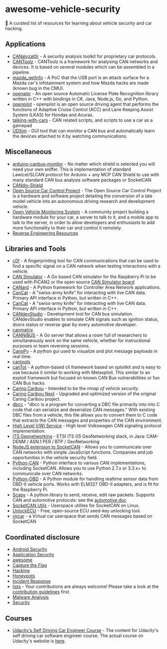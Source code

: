 # awesome-vehicle-security

🚗  A curated list of resources for learning about vehicle security and car hacking.

## Applications

- [CANalyzat0r](https://github.com/schutzwerk/CANalyzat0r) - A security analysis toolkit for proprietary car protocols.
- [CANToolz](https://github.com/eik00d/CANToolz) - CANToolz is a framework for analysing CAN networks and devices. It is based on several modules which can be assembled in a pipeline.
- [mazda_getInfo](https://github.com/shipcod3/mazda_getInfo) - A PoC that the USB port is an attack surface for a Mazda car's infotainment system and how Mazda hacks are made (known bug in the CMU).
- [openalpr](https://github.com/openalpr/openalpr) - An open source Automatic License Plate Recognition library written in C++ with bindings in C#, Java, Node.js, Go, and Python.
- [openpilot](https://github.com/commaai/openpilot) - openpilot is an open source driving agent that performs the functions of Adaptive Cruise Control (ACC) and Lane Keeping Assist System (LKAS) for Hondas and Acuras.
- [talking-with-cars](https://github.com/P1kachu/talking-with-cars) - CAN related scripts, and scripts to use a car as a gamepad
- [UDSim](https://github.com/zombieCraig/UDSim) - GUI tool that can monitor a CAN bus and automatically learn the devices attached to it by watching communications.

## Miscellaneous

- [arduino-canbus-monitor](https://github.com/latonita/arduino-canbus-monitor) - No matter which shield is selected you will need your own sniffer. This is implementation of standard Lawicel/SLCAN protocol for Arduino + any MCP CAN Shield to use with many standard CAN bus analysis software packages or SocketCAN
- [CANdiy-Shield](https://github.com/watterott/CANdiy-Shield)
- [Open Source Car Control Project](https://github.com/PolySync/OSCC) - The Open Source Car Control Project is a hardware and software project detailing the conversion of a late model vehicle into an autonomous driving research and development vehicle.
- [Open Vehicle Monitoring System](https://github.com/openvehicles/Open-Vehicle-Monitoring-System) - A community project building a hardware module for your car, a server to talk to it, and a mobile app to talk to the server, in order to allow developers and enthusiasts to add more functionality to their car and control it remotely.
- [Reverse Engineering Resources](https://github.com/ps1337/automotive-security-research)

## Libraries and Tools

- [c0f](https://github.com/zombieCraig/c0f) - A fingerprinting tool for CAN communications that can be used to find a specific signal on a CAN network when testing interactions with a vehicle.
- [CAN Simulator](https://github.com/carloop/simulator-program) - A Go based CAN simulator for the Raspberry Pi to be used with PiCAN2 or the open source [CAN Simulator board](https://github.com/carloop/simulator)
- [CANard](https://github.com/ericevenchick/canard) - A Python framework for Controller Area Network applications.
- [CanCat](https://github.com/atlas0fd00m/CanCat) - A "swiss-army knife" for interacting with live CAN data. Primary API interface in Python, but written in C++.
- [CanCat](https://github.com/atlas0fd00m/CanCat) - A "swiss-army knife" for interacting with live CAN data. Primary API interface in Python, but written in C++.
- [CANdevStudio](https://github.com/GENIVI/CANdevStudio) - Development tool for CAN bus simulation. CANdevStudio enables to simulate CAN signals such as ignition status, doors status or reverse gear by every automotive developer.
- [canmatrix](https://github.com/ebroecker/canmatrix)
- [CANNiBUS](https://github.com/Hive13/CANiBUS) - A Go server that allows a room full of researchers to simultaneously work on the same vehicle, whether for instructional purposes or team reversing sessions.
- [CanoPy](https://github.com/tbruno25/canopy) - A python gui used to visualize and plot message payloads in real time.
- [cantools](https://github.com/eerimoq/cantools)
- [canTot](https://github.com/shipcod3/canTot) - A python-based cli framework based on sploitkit and is easy to use because it similar to working with Metasploit. This similar to an exploit framework but focused on known CAN Bus vulnerabilities or fun CAN Bus hacks.
- [Caring Caribou](https://github.com/CaringCaribou/caringcaribou) - Intended to be the *nmap of vehicle security*.
- [Caring Caribou Next](https://github.com/Cr0wTom/caringcaribounext) - Upgraded and optimized version of the original Caring Caribou project.
- [dbcc](https://github.com/howerj/dbcc) - "dbcc is a program for converting a DBC file primarily into into C code that can serialize and deserialize CAN messages." With existing DBC files from a vehicle, this file allows you to convert them to C code that extracts the CAN messages and properties of the CAN environment.
- [High Level ViWi Service](https://github.com/iotbzh/high-level-viwi-service) - High level Volkswagen CAN signaling protocol implementation.
- [ITS Geonetworking](https://github.com/alexvoronov/geonetworking) - ETSI ITS G5 GeoNetworking stack, in Java: CAM-DENM / ASN.1 PER / BTP / GeoNetworking
- [NodeJS extension to SocketCAN](https://github.com/sebi2k1/node-can) - Allows you to communicate over CAN networks with simple JavaScript functions. Companies and job opportunities in the vehicle security field.
- [Python-CAN](https://github.com/hardbyte/python-can) - Python interface to various CAN implementations, including SocketCAN. Allows you to use Python 2.7.x or 3.3.x+ to communicate over CAN networks.
- [Python-OBD](https://github.com/brendan-w/python-OBD) - A Python module for handling realtime sensor data from OBD-II vehicle ports. Works with ELM327 OBD-II adapters, and is fit for the Raspberry Pi.
- [Scapy](https://github.com/secdev/scapy) - A python library to send, receive, edit raw packets. Supports CAN and automotive protocols: see the [automotive doc](https://scapy.readthedocs.io/en/latest/layers/automotive.html)
- [SocketCAN Utils](https://github.com/linux-can/can-utils) - Userspace utilites for SocketCAN on Linux.
- [UnlockECU](https://github.com/jglim/UnlockECU) - Free, open-source ECU seed-key unlocking tool.
- [vircar](https://github.com/dn5/vircar) - a Virtual car userspace that sends CAN messages based on SocketCAN

## Coordinated disclosure

- [Android Security](https://github.com/ashishb/android-security-awesome)
- [Application Security](https://github.com/paragonie/awesome-appsec)
- [awesome](https://github.com/sindresorhus/awesome)
- [Capture the Flag](https://github.com/apsdehal/awesome-ctf)
- [Hacking](https://github.com/carpedm20/awesome-hacking)
- [Honeypots](https://github.com/paralax/awesome-honeypots)
- [Incident Response](https://github.com/meirwah/awesome-incident-response)
- [lists](https://github.com/jnv/lists) - Your contributions are always welcome! Please take a look at the [contribution guidelines](https://github.com/jaredmichaelsmith/awesome-vehicle-security/blob/master/contributing.md) first.
- [Malware Analysis](https://github.com/rshipp/awesome-malware-analysis)
- [Security](https://github.com/sbilly/awesome-security)

## Courses

- [Udacity's Self Driving Car Engineer Course](https://github.com/udacity/self-driving-car) - The content for Udacity's self driving car software engineer course. The actual course on Udacity's website is [here](https://www.udacity.com/course/self-driving-car-engineer-nanodegree--nd013).
